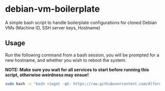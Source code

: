 # debian-vm-boilerplate

A simple bash script to handle boilerplate configurations for cloned Debian VMs (Machine ID, SSH server keys, Hostname)

## Usage

Run the following command from a bash session, you will be prompted for a new hostname, and whether you wish to reboot the system.

**NOTE: Make sure you wait for all services to start before running this script, otherwise weirdness may ensue!**

```sh
sudo bash -c "bash <(wget -qO- https://raw.githubusercontent.com/dlford/ubuntu-vm-boilerplate/master/run.sh)"
```
